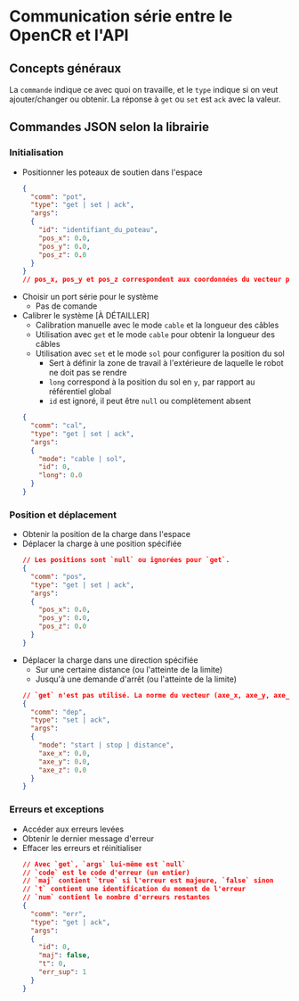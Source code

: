 # Communication série entre le OpenCR et l'API

## Concepts généraux
La `commande` indique ce avec quoi on travaille, et le `type` indique si on veut ajouter/changer ou obtenir.
La réponse à `get` ou `set` est `ack` avec la valeur.

## Commandes JSON selon la librairie
### Initialisation
- Positionner les poteaux de soutien dans l'espace
  ```json
  {
    "comm": "pot",
    "type": "get | set | ack",
    "args": 
    {
      "id": "identifiant_du_poteau",
      "pos_x": 0.0,
      "pos_y": 0.0,
      "pos_z": 0.0
    }
  }
  // pos_x, pos_y et pos_z correspondent aux coordonnées du vecteur position du poteau additionné 
  ```
- Choisir un port série pour le système
  - Pas de comande
- Calibrer le système [À DÉTAILLER]
  - Calibration manuelle avec le mode `cable` et la longueur des câbles
  - Utilisation avec `get` et le mode `cable` pour obtenir la longueur des câbles
  - Utilisation avec `set` et le mode `sol` pour configurer la position du sol
    - Sert à définir la zone de travail à l'extérieure de laquelle le robot ne doit pas se rendre
    - `long` correspond à la position du sol en `y`, par rapport au référentiel global
    - `id` est ignoré, il peut être `null` ou complètement absent
  ```json
  {
    "comm": "cal",
    "type": "get | set | ack",
    "args":
    {
      "mode": "cable | sol",
      "id": 0,
      "long": 0.0
    }
  }
  ```

### Position et déplacement
- Obtenir la position de la charge dans l'espace
- Déplacer la charge à une position spécifiée
  ```json
  // Les positions sont `null` ou ignorées pour `get`.
  {
    "comm": "pos",
    "type": "get | set | ack",
    "args":
    {
      "pos_x": 0.0,
      "pos_y": 0.0,
      "pos_z": 0.0
    }
  }
  ```
- Déplacer la charge dans une direction spécifiée
  - Sur une certaine distance (ou l'atteinte de la limite)
  - Jusqu'à une demande d'arrêt (ou l'atteinte de la limite)
  ```json
  // `get` n'est pas utilisé. La norme du vecteur (axe_x, axe_y, axe_z) n'est pas considérée avec `distance`
  {
    "comm": "dep",
    "type": "set | ack",
    "args":
    {
      "mode": "start | stop | distance",
      "axe_x": 0.0,
      "axe_y": 0.0,
      "axe_z": 0.0
    }
  }
  ```

### Erreurs et exceptions
- Accéder aux erreurs levées
- Obtenir le dernier message d'erreur
- Effacer les erreurs et réinitialiser
  ```json
  // Avec `get`, `args` lui-même est `null`
  // `code` est le code d'erreur (un entier)
  // `maj` contient `true` si l'erreur est majeure, `false` sinon
  // `t` contient une identification du moment de l'erreur
  // `num` contient le nombre d'erreurs restantes
  {
    "comm": "err",
    "type": "get | ack",
    "args":
    {
      "id": 0,
      "maj": false,
      "t": 0,
      "err_sup": 1
    }
  }
  ```

